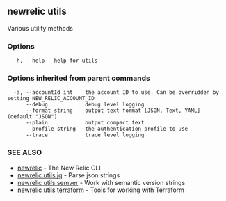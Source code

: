 ## newrelic utils

Various utility methods

### Options

```
  -h, --help   help for utils
```

### Options inherited from parent commands

```
  -a, --accountId int    the account ID to use. Can be overridden by setting NEW_RELIC_ACCOUNT_ID
      --debug            debug level logging
      --format string    output text format [JSON, Text, YAML] (default "JSON")
      --plain            output compact text
      --profile string   the authentication profile to use
      --trace            trace level logging
```

### SEE ALSO

* [newrelic](newrelic.md)	 - The New Relic CLI
* [newrelic utils jq](newrelic_utils_jq.md)	 - Parse json strings
* [newrelic utils semver](newrelic_utils_semver.md)	 - Work with semantic version strings
* [newrelic utils terraform](newrelic_utils_terraform.md)	 - Tools for working with Terraform

